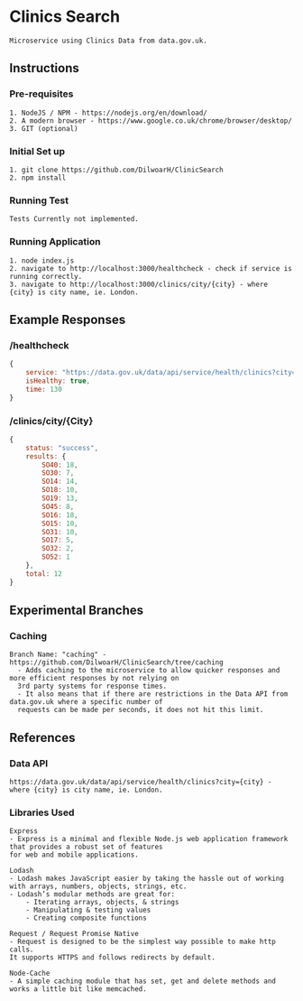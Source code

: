 # Clinics Search
```
Microservice using Clinics Data from data.gov.uk.
```

## Instructions

### Pre-requisites
```
1. NodeJS / NPM - https://nodejs.org/en/download/
2. A modern browser - https://www.google.co.uk/chrome/browser/desktop/
3. GIT (optional)
```

### Initial Set up

``` 
1. git clone https://github.com/DilwoarH/ClinicSearch
2. npm install 
```

### Running Test
```
Tests Currently not implemented.
```
### Running Application
```
1. node index.js
2. navigate to http://localhost:3000/healthcheck - check if service is running correctly.
3. navigate to http://localhost:3000/clinics/city/{city} - where {city} is city name, ie. London.
```

## Example Responses

### /healthcheck
```javascript
{
    service: "https://data.gov.uk/data/api/service/health/clinics?city=",
    isHealthy: true,
    time: 130
}
```

### /clinics/city/{City}
```javascript
{
    status: "success",
    results: {
        SO40: 18,
        SO30: 7,
        SO14: 14,
        SO18: 10,
        SO19: 13,
        SO45: 8,
        SO16: 18,
        SO15: 10,
        SO31: 10,
        SO17: 5,
        SO32: 2,
        SO52: 1
    },
    total: 12
}
```

## Experimental Branches
### Caching
```
Branch Name: "caching" - https://github.com/DilwoarH/ClinicSearch/tree/caching
  - Adds caching to the microservice to allow quicker responses and more efficient responses by not relying on 
  3rd party systems for response times.
  - It also means that if there are restrictions in the Data API from data.gov.uk where a specific number of 
  requests can be made per seconds, it does not hit this limit.
```

## References

### Data API
```
https://data.gov.uk/data/api/service/health/clinics?city={city} - where {city} is city name, ie. London.
```

### Libraries Used
```
Express
- Express is a minimal and flexible Node.js web application framework that provides a robust set of features 
for web and mobile applications.

Lodash
- Lodash makes JavaScript easier by taking the hassle out of working with arrays, numbers, objects, strings, etc.
- Lodash’s modular methods are great for:
    - Iterating arrays, objects, & strings
    - Manipulating & testing values
    - Creating composite functions

Request / Request Promise Native
- Request is designed to be the simplest way possible to make http calls. 
It supports HTTPS and follows redirects by default.

Node-Cache
- A simple caching module that has set, get and delete methods and works a little bit like memcached.

```
